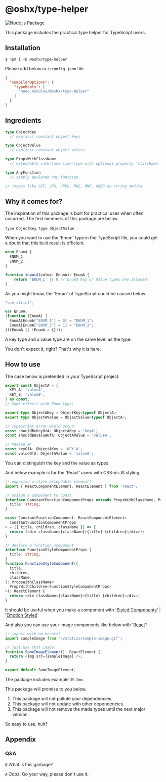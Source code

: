# @oshx/type-helper
[![Node.js Package](https://github.com/oshx/type-helper/actions/workflows/npm-publish.yml/badge.svg)](https://github.com/oshx/type-helper/actions/workflows/npm-publish.yml)

This package includes the practical type helper for TypeScript users.

## Installation
```shell
$ npm i -D @oshx/type-helper
```

Please add below in `tsconfig.json` file.
```json
{
  "compilerOptions": {
    "typeRoots": [
      "node_modules/@oshx/type-helper"
    ]
  }
}
```

## Ingredients

```typescript
type ObjectKey
  // explicit constant object keys
```

```typescript
type ObjectValue
  // explicit constant object values
```

```typescript
type PropsWithClassName
  // extendable interface-like-type with optional property 'className'
```

```typescript
type AnyFunction
  // simply declared any function
```

```typescript
// images like GIF, JPG, JPEG, PNG, BMP, WEBP as string module
```

## Why it comes for?

The inspiration of this package is built for practical uses when often occurred.
The first members of this package are below.

`type ObjectKey`, 
`type ObjectValue`

When you want to use the 'Enum' type in the TypeScript file, you could get a doubt that this built result is efficient.
```typescript
enum EnumA {
  ENUM_1,
  ENUM_2,
}

function inputA(value: EnumA): EnumA {
    return 'ENUM_1' || 0 // EnumA Key or Value types are allowed!
}
```

As you might know, the 'Enum' of TypeScript could be caused below.
```javascript
"use strict";

var EnumA;
(function (EnumA) {
  EnumA[EnumA["ENUM_1"] = 0] = "ENUM_1";
  EnumA[EnumA["ENUM_2"] = 1] = "ENUM_2";
})(EnumA || (EnumA = {}));
```

A key type and a value type are on the same level as the type.

You don't expect it, right?
That's why it is here.

## How to use
The case below is pretended in your TypeScript project.
```typescript
export const ObjectA = {
  KEY_A: 'valueA',
  KEY_B: 'valueB',
} as const;
// Same effects with Enum type!

export type ObjectAKey = ObjectKey<typeof ObjectA>;
export type ObjectAValue = ObjectValue<typeof ObjectA>;

// TypeScript error would occur!
const shouldBeKeyOfA: ObjectAKey = 'KeyA';
const shouldBeValueOfA: ObjectAValue = 'ValueA';

// Passed ✔️
const keyOfA: ObjectAKey = 'KEY_A';
const valueOfA: ObjectAValue = 'valueA';
```

You can distinguish the key and the value as types.

And below example is for the 'React' users with CSS-in-JS styling.

```typescript jsx
// expected a style extendable element!
import { ReactComponentElement, ReactElement } from 'react';

// assign a component to const
interface ConstantFunctionComponentProps extends PropsWithClassName, PropsWithChidren {
  title: string;
}

const ConstantFunctionComponent: ReactComponentElement<
  ConstantFunctionComponentProps
> = ({ title, children, className }) => {
  return (<div className={className}>{title} {children}</div>);
}

// declare a function component
interface FunctionStyleComponentProps {
  title: string;
}
function FunctionStyleComponent({
  title,
  children,
  className,
}: PropsWithClassName<
  PropsWithChildren<FunctionStyleComponentProps>
>): ReactElement {
  return <div className={className}>{title} {children}</div>;
}
```

It should be useful when you make a component with '[Styled Components](https://styled-components.com/)' | '[Emotion Styled](https://emotion.sh/docs/styled)'

And also you can use your image components like below with '[React](https://react.dev/)'!

```typescript jsx
// import with no errors!
import sampleImage from '~/statics/sample-image.gif';

// just use that image!
function SomeImageElement(): ReactElement {
  return <img src={sampleImage} />;
}

export default SomeImageElement;
```

The package includes example `JS-Doc`.

This package will promise to you below.

1. This package will not pollute your dependencies.
2. This package will not update with other dependencies.
3. This package will not remove the made types until the next major version.

So easy to use, huh?

## Appendix
### Q&A

`Q` What is this garbage?

`A` Oops! Go your way, please don't use it.
